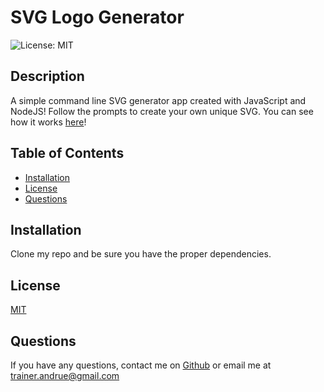 # SVG Logo Generator

  ![License: MIT](https://img.shields.io/badge/License-MIT-yellow.svg)

  ## Description
  A simple command line SVG generator app created with JavaScript and NodeJS! Follow the prompts to create your own unique SVG. You can see how it works [here](https://youtu.be/NpBHwGgSWaY)!

  ## Table of Contents
  - [Installation](#installation)
  - [License](#license)
  - [Questions](#questions)

  ## Installation
 Clone my repo and be sure you have the proper dependencies.  
 

 ## License
 [MIT](https://opensource.org/licenses/MIT)

  ## Questions
  If you have any questions, contact me on [Github](https://github.com/AndrueGage/) or email me at trainer.andrue@gmail.com
